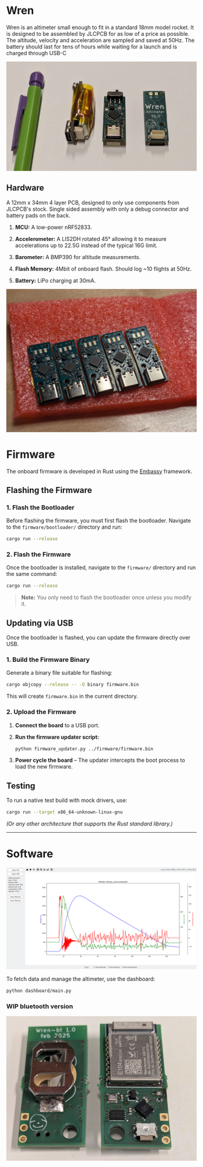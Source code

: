 

# Wren
Wren is an altimeter small enough to fit in a standard 18mm model rocket. It is designed to be assembled by JLCPCB for as low of a price as possible. The altitude, velocity and acceleration are sampled and saved at 50Hz. The battery should last for tens of hours while waiting for a launch and is charged through USB-C

![](docs/scale.jpg)

## Hardware
A 12mm x 34mm 4 layer PCB, designed to only use components from JLCPCB's stock. Single sided assembly with only a debug connector and battery pads on the back.

1. **MCU:** A low-power nRF52833.

1. **Accelerometer:** A LIS2DH rotated 45° allowing it to measure accelerations up to 22.5G instead of the typical 16G limit.

1. **Barometer:** A BMP390 for altitude measurements.

1. **Flash Memory:** 4Mbit of onboard flash. Should log ~10 flights at 50Hz.

1. **Battery:** LiPo charging at 30mA.

![](docs/assembled.jpg)


# Firmware

The onboard firmware is developed in Rust using the [Embassy](https://embassy.dev/) framework.

## Flashing the Firmware

### 1. Flash the Bootloader
Before flashing the firmware, you must first flash the bootloader. Navigate to the `firmware/bootloader/` directory and run:

```bash
cargo run --release
```

### 2. Flash the Firmware
Once the bootloader is installed, navigate to the `firmware/` directory and run the same command:

```bash
cargo run --release
```

> **Note:** You only need to flash the bootloader once unless you modify it.

## Updating via USB
Once the bootloader is flashed, you can update the firmware directly over USB.

### 1. Build the Firmware Binary
Generate a binary file suitable for flashing:

```bash
cargo objcopy --release -- -O binary firmware.bin
```

This will create `firmware.bin` in the current directory.

### 2. Upload the Firmware
1. **Connect the board** to a USB port.
2. **Run the firmware updater script:**

   ```bash
   python firmware_updater.py ../firmware/firmware.bin
   ```

3. **Power cycle the board** – The updater intercepts the boot process to load the new firmware.

## Testing
To run a native test build with mock drivers, use:

```bash
cargo run --target x86_64-unknown-linux-gnu
```

*(Or any other architecture that supports the Rust standard library.)*

---

# Software

![Dashboard Interface](docs/dashboard.png)

To fetch data and manage the altimeter, use the dashboard:

```bash
python dashboard/main.py
```

### WIP bluetooth version
![](docs/bluetooth.jpg)